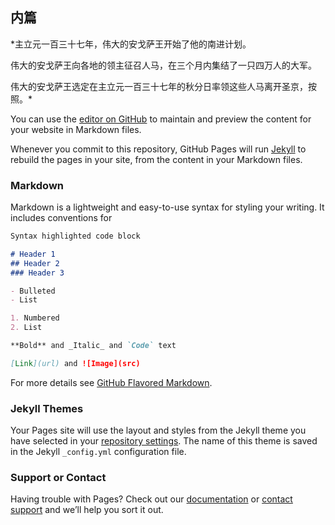 ## 内篇

*主立元一百三十七年，伟大的安戈萨王开始了他的南进计划。

伟大的安戈萨王向各地的领主征召人马，在三个月内集结了一只四万人的大军。

伟大的安戈萨王选定在主立元一百三十七年的秋分日率领这些人马离开圣京，按照。*




You can use the [editor on GitHub](https://github.com/gufustory/gufustory.github.com/edit/master/index.md) to maintain and preview the content for your website in Markdown files.

Whenever you commit to this repository, GitHub Pages will run [Jekyll](https://jekyllrb.com/) to rebuild the pages in your site, from the content in your Markdown files.

### Markdown

Markdown is a lightweight and easy-to-use syntax for styling your writing. It includes conventions for

```markdown
Syntax highlighted code block

# Header 1
## Header 2
### Header 3

- Bulleted
- List

1. Numbered
2. List

**Bold** and _Italic_ and `Code` text

[Link](url) and ![Image](src)
```

For more details see [GitHub Flavored Markdown](https://guides.github.com/features/mastering-markdown/).

### Jekyll Themes

Your Pages site will use the layout and styles from the Jekyll theme you have selected in your [repository settings](https://github.com/gufustory/gufustory.github.com/settings). The name of this theme is saved in the Jekyll `_config.yml` configuration file.

### Support or Contact

Having trouble with Pages? Check out our [documentation](https://help.github.com/categories/github-pages-basics/) or [contact support](https://github.com/contact) and we’ll help you sort it out.
